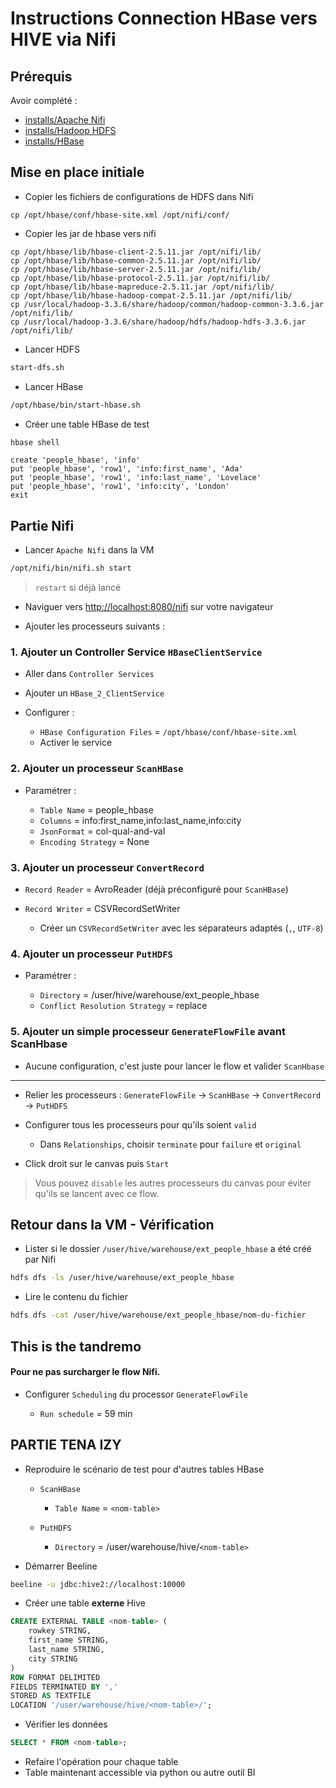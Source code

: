 # Instructions Connection HBase vers HIVE via Nifi

## Prérequis

Avoir complété :

* [installs/Apache Nifi](https://github.com/kkn1ttz/TP-M/tree/master/installs/Apache%20Nifi)
* [installs/Hadoop HDFS](https://github.com/kkn1ttz/TP-M/tree/master/installs/Hadoop)
* [installs/HBase](https://github.com/kkn1ttz/TP-M/tree/master/installs/HBase)

## Mise en place initiale

* Copier les fichiers de configurations de HDFS dans Nifi

```
cp /opt/hbase/conf/hbase-site.xml /opt/nifi/conf/
```

* Copier les jar de hbase vers nifi

```
cp /opt/hbase/lib/hbase-client-2.5.11.jar /opt/nifi/lib/
cp /opt/hbase/lib/hbase-common-2.5.11.jar /opt/nifi/lib/
cp /opt/hbase/lib/hbase-server-2.5.11.jar /opt/nifi/lib/
cp /opt/hbase/lib/hbase-protocol-2.5.11.jar /opt/nifi/lib/
cp /opt/hbase/lib/hbase-mapreduce-2.5.11.jar /opt/nifi/lib/
cp /opt/hbase/lib/hbase-hadoop-compat-2.5.11.jar /opt/nifi/lib/
cp /usr/local/hadoop-3.3.6/share/hadoop/common/hadoop-common-3.3.6.jar /opt/nifi/lib/
cp /usr/local/hadoop-3.3.6/share/hadoop/hdfs/hadoop-hdfs-3.3.6.jar /opt/nifi/lib/
```

* Lancer HDFS
  
```bash
start-dfs.sh
```

* Lancer HBase

```bash
/opt/hbase/bin/start-hbase.sh
```

* Créer une table HBase de test

```bash
hbase shell
```

```hbase
create 'people_hbase', 'info'
put 'people_hbase', 'row1', 'info:first_name', 'Ada'
put 'people_hbase', 'row1', 'info:last_name', 'Lovelace'
put 'people_hbase', 'row1', 'info:city', 'London'
exit
```

## Partie Nifi

* Lancer `Apache Nifi` dans la VM

```bash
/opt/nifi/bin/nifi.sh start
```

> `restart` si déjà lancé

* Naviguer vers [http://localhost:8080/nifi](http://localhost:8080/nifi) sur votre navigateur

* Ajouter les processeurs suivants :

### 1. Ajouter un Controller Service `HBaseClientService`

* Aller dans `Controller Services`
* Ajouter un `HBase_2_ClientService`
* Configurer :

  * `HBase Configuration Files` = `/opt/hbase/conf/hbase-site.xml`
  * Activer le service

### 2. Ajouter un processeur `ScanHBase`

* Paramétrer :

  * `Table Name` = people_hbase
  * `Columns` = info:first_name,info:last_name,info:city
  * `JsonFormat` = col-qual-and-val
  * `Encoding Strategy` = None

### 3. Ajouter un processeur `ConvertRecord`

* `Record Reader` = AvroReader (déjà préconfiguré pour `ScanHBase`)
* `Record Writer` = CSVRecordSetWriter

  * Créer un `CSVRecordSetWriter` avec les séparateurs adaptés (`,`, `UTF-8`)

### 4. Ajouter un processeur `PutHDFS`

* Paramétrer :

  * `Directory` = /user/hive/warehouse/ext\_people\_hbase
  * `Conflict Resolution Strategy` = replace

### 5. Ajouter un simple processeur `GenerateFlowFile` avant ScanHbase

* Aucune configuration, c'est juste pour lancer le flow et valider `ScanHbase`

---

* Relier les processeurs : `GenerateFlowFile` -> `ScanHBase` -> `ConvertRecord` -> `PutHDFS`

* Configurer tous les processeurs pour qu'ils soient `valid`

  * Dans `Relationships`, choisir `terminate` pour `failure` et `original`

* Click droit sur le canvas puis `Start`

> Vous pouvez `disable` les autres processeurs du canvas pour éviter qu'ils se lancent avec ce flow.

## Retour dans la VM - Vérification

* Lister si le dossier `/user/hive/warehouse/ext_people_hbase` a été créé par Nifi

```bash
hdfs dfs -ls /user/hive/warehouse/ext_people_hbase
```

* Lire le contenu du fichier

```bash
hdfs dfs -cat /user/hive/warehouse/ext_people_hbase/nom-du-fichier
```

## This is the tandremo

#### Pour ne pas surcharger le flow Nifi.

* Configurer `Scheduling` du processor `GenerateFlowFile`

  * `Run schedule` = 59 min

## PARTIE TENA IZY

* Reproduire le scénario de test pour d'autres tables HBase

  * `ScanHBase`

    * `Table Name` = `<nom-table>`
  * `PutHDFS`

    * `Directory` = /user/warehouse/hive/`<nom-table>`

* Démarrer Beeline

```bash
beeline -u jdbc:hive2://localhost:10000
```

* Créer une table **externe** Hive

```sql
CREATE EXTERNAL TABLE <nom-table> (
    rowkey STRING,
    first_name STRING,
    last_name STRING,
    city STRING
)
ROW FORMAT DELIMITED
FIELDS TERMINATED BY ','
STORED AS TEXTFILE
LOCATION '/user/warehouse/hive/<nom-table>/';
```

* Vérifier les données

```sql
SELECT * FROM <nom-table>;
```

* Refaire l'opération pour chaque table
* Table maintenant accessible via python ou autre outil BI
